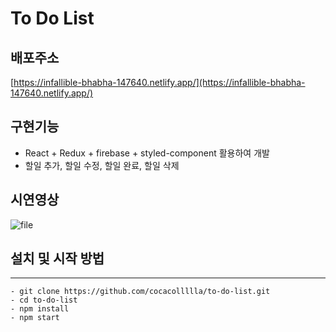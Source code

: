 # To Do List 

## 배포주소

[https://infallible-bhabha-147640.netlify.app/](https://infallible-bhabha-147640.netlify.app/)

## 구현기능

- React + Redux + firebase + styled-component 활용하여 개발
- 할일 추가, 할일 수정, 할일 완료, 할일 삭제

## 시연영상

![file](https://user-images.githubusercontent.com/86454345/150781894-da03d448-2832-48d3-ab41-7ef3f6a12d7f.gif)

## 설치 및 시작 방법
---
```
- git clone https://github.com/cocacollllla/to-do-list.git
- cd to-do-list
- npm install
- npm start
```
    
